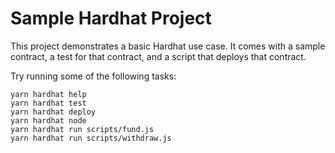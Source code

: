 # Sample Hardhat Project

This project demonstrates a basic Hardhat use case. It comes with a sample contract, a test for that contract, and a script that deploys that contract.

Try running some of the following tasks:

```shell
yarn hardhat help
yarn hardhat test
yarn hardhat deploy
yarn hardhat node
yarn hardhat run scripts/fund.js
yarn hardhat run scripts/withdraw.js
```
